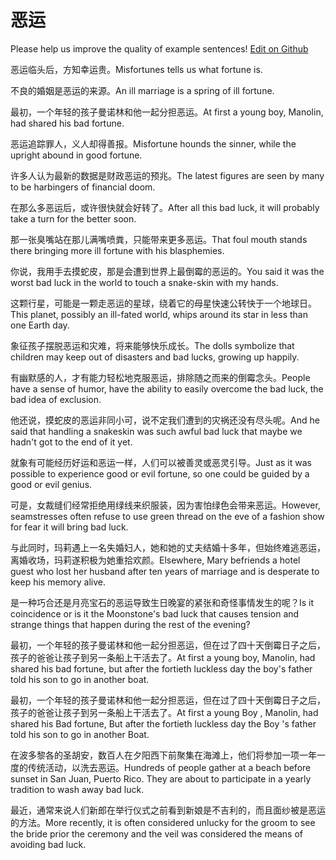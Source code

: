 # 恶运

Please help us improve the quality of example sentences! [Edit on Github](https://github.com/jiyushe/jiyu-example-sentence-source/blob/main/chinese/eyun_2.md)

<p><span class="chinese">恶运临头后，方知幸运贵。</span><span class="english">Misfortunes tells us what fortune is.</span></p>

<p><span class="chinese">不良的婚姻是恶运的来源。</span><span class="english">An ill marriage is a spring of ill fortune.</span></p>

<p><span class="chinese">最初，一个年轻的孩子曼诺林和他一起分担恶运。</span><span class="english">At first a young boy, Manolin, had shared his bad fortune.</span></p>

<p><span class="chinese">恶运追踪罪人，义人却得善报。</span><span class="english">Misfortune hounds the sinner, while the upright abound in good fortune.</span></p>

<p><span class="chinese">许多人认为最新的数据是财政恶运的预兆。</span><span class="english">The latest figures are seen by many to be harbingers of financial doom.</span></p>

<p><span class="chinese">在那么多恶运后，或许很快就会好转了。</span><span class="english">After all this bad luck, it will probably take a turn for the better soon.</span></p>

<p><span class="chinese">那一张臭嘴站在那儿满嘴喷粪，只能带来更多恶运。</span><span class="english">That foul mouth stands there bringing more ill fortune with his blasphemies.</span></p>

<p><span class="chinese">你说，我用手去摸蛇皮，那是会遭到世界上最倒霉的恶运的。</span><span class="english">You said it was the worst bad luck in the world to touch a snake-skin with my hands.</span></p>

<p><span class="chinese">这颗行星，可能是一颗走恶运的星球，绕着它的母星快速公转快于一个地球日。</span><span class="english">This planet, possibly an ill-fated world, whips around its star in less than one Earth day.</span></p>

<p><span class="chinese">象征孩子摆脱恶运和灾难，将来能够快乐成长。</span><span class="english">The dolls symbolize that children may keep out of disasters and bad lucks, growing up happily.</span></p>

<p><span class="chinese">有幽默感的人，才有能力轻松地克服恶运，排除随之而来的倒霉念头。</span><span class="english">People have a sense of humor, have the ability to easily overcome the bad luck, the bad idea of exclusion.</span></p>

<p><span class="chinese">他还说，摸蛇皮的恶运非同小可，说不定我们遭到的灾祸还没有尽头呢。</span><span class="english">And he said that handling a snakeskin was such awful bad luck that maybe we hadn't got to the end of it yet.</span></p>

<p><span class="chinese">就象有可能经历好运和恶运一样，人们可以被善灵或恶灵引导。</span><span class="english">Just as it was possible to experience good or evil fortune, so one could be guided by a good or evil genius.</span></p>

<p><span class="chinese">可是，女裁缝们经常拒绝用绿线来织服装，因为害怕绿色会带来恶运。</span><span class="english">However, seamstresses often refuse to use green thread on the eve of a fashion show for fear it will bring bad luck.</span></p>

<p><span class="chinese">与此同时，玛莉遇上一名失婚妇人，她和她的丈夫结婚十多年，但始终难逃恶运，离婚收场，玛莉遂积极为她重拾欢颜。</span><span class="english">Elsewhere, Mary befriends a hotel guest who lost her husband after ten years of marriage and is desperate to keep his memory alive.</span></p>

<p><span class="chinese">是一种巧合还是月亮宝石的恶运导致生日晚宴的紧张和奇怪事情发生的呢？</span><span class="english">Is it coincidence or is it the Moonstone's bad luck that causes tension and strange things that happen during the rest of the evening?</span></p>

<p><span class="chinese">最初，一个年轻的孩子曼诺林和他一起分担恶运，但在过了四十天倒霉日子之后，孩子的爸爸让孩子到另一条船上干活去了。</span><span class="english">At first a young boy, Manolin, had shared his bad fortune, but after the fortieth luckless day the boy's father told his son to go in another boat.</span></p>

<p><span class="chinese">最初，一个年轻的孩子曼诺林和他一起分担恶运，但在过了四十天倒霉日子之后，孩子的爸爸让孩子到另一条船上干活去了。</span><span class="english">At first a young Boy , Manolin, had shared his Bad fortune, But after the fortieth luckless day the Boy 's father told his son to go in another Boat.</span></p>

<p><span class="chinese">在波多黎各的圣胡安，数百人在夕阳西下前聚集在海滩上，他们将参加一项一年一度的传统活动，以洗去恶运。</span><span class="english">Hundreds of people gather at a beach before sunset in San Juan, Puerto Rico. They are about to participate in a yearly tradition to wash away bad luck.</span></p>

<p><span class="chinese">最近，通常来说人们新郎在举行仪式之前看到新娘是不吉利的，而且面纱被是恶运的方法。</span><span class="english">More recently, it is often considered unlucky for the groom to see the bride prior the ceremony and the veil was considered the means of avoiding bad luck.</span></p>

